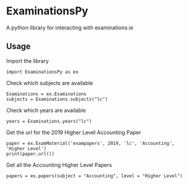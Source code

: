 # ExaminationsPy

A python library for interacting with examinations.ie

## Usage

Import the library

```
import ExaminationsPy as ex
```

Check which subjects are available

```
Examinations = ex.Examinations
subjects = Examinations.subjects("lc")
```

Check which years are available

```
years = Examinations.years("lc")
```

Get the url for the 2019 Higher Level Accounting Paper

```
paper = ex.ExamMaterial('exampapers', 2019, 'lc', 'Accounting', 'Higher Level')
print(paper.url())
```

Get all the Accounting Higher Level Papers

```
papers = ex.papers(subject = "Accounting", level = "Higher Level")
```
